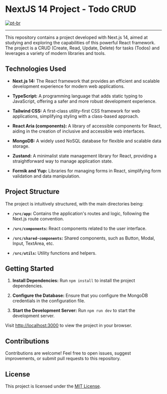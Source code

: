 # NextJS 14 Project - Todo CRUD

[![pt-br](https://img.shields.io/badge/lang-pt--br-green.svg)](https://github.com/DerikDantas/nextjs-todo/blob/master/README.pt-br.md)

<hr />

This repository contains a project developed with Next.js 14, aimed at studying and exploring the capabilities of this powerful React framework. The project is a CRUD (Create, Read, Update, Delete) for tasks (Todos) and leverages a variety of modern libraries and tools.

## Technologies Used

- **Next.js 14:** The React framework that provides an efficient and scalable development experience for modern web applications.

- **TypeScript:** A programming language that adds static typing to JavaScript, offering a safer and more robust development experience.

- **Tailwind CSS:** A first-class utility-first CSS framework for web applications, simplifying styling with a class-based approach.

- **React Aria (components):** A library of accessible components for React, aiding in the creation of inclusive and accessible web interfaces.

- **MongoDB:** A widely used NoSQL database for flexible and scalable data storage.

- **Zustand:** A minimalist state management library for React, providing a straightforward way to manage application state.

- **Formik and Yup:** Libraries for managing forms in React, simplifying form validation and data manipulation.

## Project Structure

The project is intuitively structured, with the main directories being:

- **`/src/app`:** Contains the application's routes and logic, following the Next.js route convention.

- **`/src/components`:** React components related to the user interface.

- **`/src/shared-components`:** Shared components, such as Button, Modal, Input, TextArea, etc.

- **`/src/utils`:** Utility functions and helpers.

## Getting Started

1. **Install Dependencies:** Run `npm install` to install the project dependencies.

2. **Configure the Database:** Ensure that you configure the MongoDB credentials in the configuration file.

3. **Start the Development Server:** Run `npm run dev` to start the development server.

Visit [http://localhost:3000](http://localhost:3000) to view the project in your browser.

## Contributions

Contributions are welcome! Feel free to open issues, suggest improvements, or submit pull requests to this repository.

## License

This project is licensed under the [MIT License](LICENSE).
